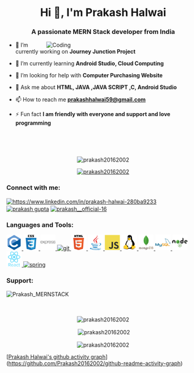 <h1 align="center">Hi 👋, I'm Prakash Halwai</h1>
<h3 align="center">A passionate MERN Stack developer from India</h3>

<img align="right" alt="Coding" width ="400" src="https://cdn.dribbble.com/users/1059583/screenshots/4171367/coding-freak.gif">

- 🔭 I’m currently working on **Journey Junction Project**

- 🌱 I’m currently learning **Android Studio, Cloud Computing**

- 🤝 I’m looking for help with **Computer Purchasing Website**

- 💬 Ask me about **HTML, JAVA ,JAVA SCRIPT ,C, Android Studio**

- 📫 How to reach me **prakashhalwai59@gmail.com**

- ⚡ Fun fact **I am friendly with everyone and support and love programming**

<br><br><br>

<p align="center"> <img src="https://komarev.com/ghpvc/?username=prakash20162002&label=Profile%20views&color=0e75b6&style=flat" alt="prakash20162002" /> </p>

<p align="center"> <a href="https://github.com/ryo-ma/github-profile-trophy"><img src="https://github-profile-trophy.vercel.app/?username=prakash20162002" alt="prakash20162002" /></a> </p>

<h3 align="left">Connect with me:</h3>
<p align="left">
<a href="https://linkedin.com/in/https://www.linkedin.com/in/prakash-halwai-280ba9233" target="blank"><img align="center" src="https://raw.githubusercontent.com/rahuldkjain/github-profile-readme-generator/master/src/images/icons/Social/linked-in-alt.svg" alt="https://www.linkedin.com/in/prakash-halwai-280ba9233" height="30" width="40" /></a>
<a href="https://fb.com/prakash gupta" target="blank"><img align="center" src="https://raw.githubusercontent.com/rahuldkjain/github-profile-readme-generator/master/src/images/icons/Social/facebook.svg" alt="prakash gupta" height="30" width="40" /></a>
<a href="https://instagram.com/prakash__official-16" target="blank"><img align="center" src="https://raw.githubusercontent.com/rahuldkjain/github-profile-readme-generator/master/src/images/icons/Social/instagram.svg" alt="prakash__official-16" height="30" width="40" /></a>
</p>

<h3 align="left">Languages and Tools:</h3>
<p align="left"> <a href="https://www.cprogramming.com/" target="_blank" rel="noreferrer"> <img src="https://raw.githubusercontent.com/devicons/devicon/master/icons/c/c-original.svg" alt="c" width="40" height="40"/> </a> <a href="https://www.w3schools.com/css/" target="_blank" rel="noreferrer"> <img src="https://raw.githubusercontent.com/devicons/devicon/master/icons/css3/css3-original-wordmark.svg" alt="css3" width="40" height="40"/> </a> <a href="https://expressjs.com" target="_blank" rel="noreferrer"> <img src="https://raw.githubusercontent.com/devicons/devicon/master/icons/express/express-original-wordmark.svg" alt="express" width="40" height="40"/> </a> <a href="https://git-scm.com/" target="_blank" rel="noreferrer"> <img src="https://www.vectorlogo.zone/logos/git-scm/git-scm-icon.svg" alt="git" width="40" height="40"/> </a> <a href="https://www.w3.org/html/" target="_blank" rel="noreferrer"> <img src="https://raw.githubusercontent.com/devicons/devicon/master/icons/html5/html5-original-wordmark.svg" alt="html5" width="40" height="40"/> </a> <a href="https://www.java.com" target="_blank" rel="noreferrer"> <img src="https://raw.githubusercontent.com/devicons/devicon/master/icons/java/java-original.svg" alt="java" width="40" height="40"/> </a> <a href="https://developer.mozilla.org/en-US/docs/Web/JavaScript" target="_blank" rel="noreferrer"> <img src="https://raw.githubusercontent.com/devicons/devicon/master/icons/javascript/javascript-original.svg" alt="javascript" width="40" height="40"/> </a> <a href="https://www.linux.org/" target="_blank" rel="noreferrer"> <img src="https://raw.githubusercontent.com/devicons/devicon/master/icons/linux/linux-original.svg" alt="linux" width="40" height="40"/> </a> <a href="https://www.mongodb.com/" target="_blank" rel="noreferrer"> <img src="https://raw.githubusercontent.com/devicons/devicon/master/icons/mongodb/mongodb-original-wordmark.svg" alt="mongodb" width="40" height="40"/> </a> <a href="https://www.mysql.com/" target="_blank" rel="noreferrer"> <img src="https://raw.githubusercontent.com/devicons/devicon/master/icons/mysql/mysql-original-wordmark.svg" alt="mysql" width="40" height="40"/> </a> <a href="https://nodejs.org" target="_blank" rel="noreferrer"> <img src="https://raw.githubusercontent.com/devicons/devicon/master/icons/nodejs/nodejs-original-wordmark.svg" alt="nodejs" width="40" height="40"/> </a> <a href="https://reactjs.org/" target="_blank" rel="noreferrer"> <img src="https://raw.githubusercontent.com/devicons/devicon/master/icons/react/react-original-wordmark.svg" alt="react" width="40" height="40"/> </a> <a href="https://spring.io/" target="_blank" rel="noreferrer"> <img src="https://www.vectorlogo.zone/logos/springio/springio-icon.svg" alt="spring" width="40" height="40"/> </a> </p>

<h3 align="left">Support:</h3>
<p><a href="https://www.buymeacoffee.com/Prakash_MERNSTACK"> <img align="left" src="https://cdn.buymeacoffee.com/buttons/v2/default-yellow.png" height="50" width="210" alt="Prakash_MERNSTACK" /></a></p>
<br><br><br>
<p align="center"><img align="center" src="https://github-readme-stats.vercel.app/api/top-langs?username=prakash20162002&show_icons=true&locale=en&layout=compact&theme=dracula" alt="prakash20162002" /></p>

<p align="center">&nbsp;<img align="center" src="https://github-readme-stats.vercel.app/api?username=prakash20162002&show_icons=true&locale=en&theme=dracula" alt="prakash20162002" /></p>

<p align="center"><img align="center" src="https://github-readme-streak-stats.herokuapp.com/?user=prakash20162002&theme=dracula" alt="prakash20162002" /></p>

[[Prakash Halwai's github activity graph](https://github-readme-activity-graph.cyclic.app/graph?username=Prakash20162002&theme=dracula)](https://github.com/Prakash20162002/github-readme-activity-graph)
